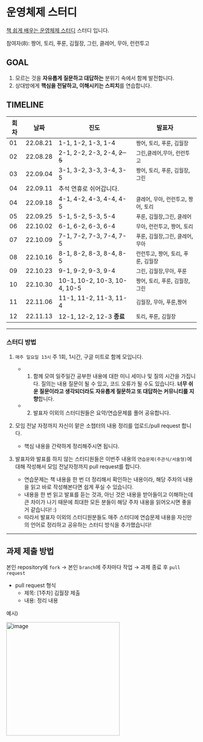 # 운영체제 스터디

[책 쉽게 배우는 운영체제 스터디](http://www.yes24.com/Product/Goods/62054527) 스터디 입니다.

참여자(8): 짱어, 토리, 푸룬, 김월장, 그린, 클레어, 무아, 런런투고

## GOAL

1. 모르는 것을 **자유롭게 질문하고 대답하는** 분위기 속에서 함께 발전합니다.
2. 상대방에게 **핵심을 전달하고, 이해시키는 스피치**를 연습합니다.

## TIMELINE
 
|회차|날짜|진도|발표자|
|---|---|---|---|
|01|22.08.21|1-1, 1-2, 1-3, 1-4|`짱어`, `토리`, `푸룬`, `김월장` | 
|02|22.08.28|2-1, 2-2, 2-3, 2-4, ~~2-5~~|`그린`,`클레어`,`무아`, `런런투고` | 
|03|22.09.04|3-1, 3-2, 3-3, 3-4, 3-5|`짱어`, `토리`, `푸룬`, `김월장`,`그린` | 
|04|22.09.11|추석 연휴로 쉬어갑니다.|| 
|04|22.09.18|4-1, 4-2, 4-3, 4-4, 4-5| `클레어`, `무아`, `런런투고`, `짱어`, `토리`| 
|05|22.09.25|5-1, 5-2, 5-3, 5-4|`푸룬`, `김월장`,`그린`, `클레어` |
|06|22.10.02|6-1, 6-2, 6-3, 6-4| `무아`, `런런투고`, `짱어`, `토리`| 
|07|22.10.09|7-1, 7-2, 7-3, 7-4, 7-5| `푸룬`, `김월장`,`그린`, `클레어`,`무아` | 
|08|22.10.16|8-1, 8-2, 8-3, 8-4, 8-5|`런런투고`, `짱어`, `토리`, `푸룬`, `김월장`| 
|09|22.10.23|9-1, 9-2, 9-3, 9-4|`그린`, `김월장`,`무아`, `푸룬` | 
|10|22.10.30|10-1, 10-2, 10-3, 10-4, 10-5|`짱어`, `토리`, `푸룬`, `김월장`,`그린` | 
|11|22.11.06|11-1, 11-2, 11-3, 11-4|`김월장`, `무아`, `푸룬`,`짱어` | 
|12|22.11.13|12-1, 12-2, 12-3 **종료**|`토리`, `푸룬`, `김월장` |

---

### **스터디 방법**

1. `매주 일요일 13시` 주 1회, 1시간, 구글 미트로 함께 모입니다.
   
    - 1. 함께 모여 일주일간 공부한 내용에 대한 미니 세미나 및 질의 시간을 가집니다.
       질의는 내용 질문이 될 수 있고, 코드 오류가 될 수도 있습니다. 
       **너무 쉬운 질문이라고 생각되더라도 자유롭게 질문하고 또 대답하는 커뮤니티를 지향**합니다.

    - 2. 발표자 이외의 스터디원들은 요약/연습문제를 풀어 공유합니다.
    

2. 모임 전날 자정까지 자신이 맡은 소챕터의 내용 정리를 업로드/pull request 합니다.
    - 핵심 내용을 간략하게 정리해주시면 됩니다.

3. 발표자와 발표를 하지 않는 스터디원들은 이번주 내용의 `연습문제(주관식/서술형)`에 대해 작성해서 모임 전날자정까지 pull request를 합니다.
    - 연습문제는 책 내용을 한 번 더 정리해서 확인하는 내용이라, 해당 주차의 내용을 읽고 바로 작성해본다면 쉽게 푸실 수 있습니다. 
    - 내용을 한 번 읽고 발표를 듣는 것과, 아닌 것은 내용을 받아들이고 이해하는데 큰 차이가 나기 때문에 최대한 모든 분들이 해당 주차 내용을 읽어오시면 좋을 거 같습니다! :)
    - 따라서 발표자 이외의 스터디원분들도 매주 스터디에 연습문제 내용을 자신만의 언어로 정리하고 공유하는 스터디 방식을 추가했습니다!

---

## 과제 제출 방법

본인 repository에 `fork` → 본인 `branch`에 주차마다 작업 → 과제 종료 후 `pull request`

- pull request 형식 
   - 제목: [1주차] 김월장 제출
   - 내용: 정리 내용

예시)

<img src="https://user-images.githubusercontent.com/69420512/136134843-f43bd2bd-c3f2-4eea-9a96-ea7e022bd40a.png" alt="image" width="300" height="whatever">
